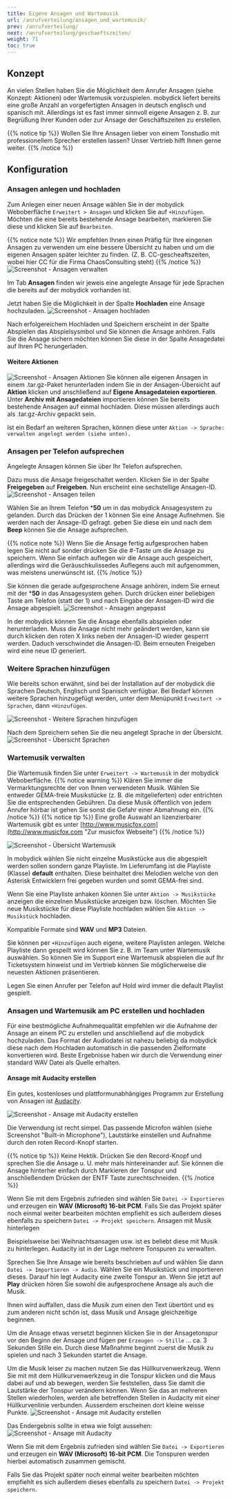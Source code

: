 ```yaml
---
title: Eigene Ansagen und Wartemusik
url: /anrufverteilung/ansagen_und_wartemusik/
prev: /anrufverteilung/
next: /anrufverteilung/geschaeftszeiten/
weight: 71
toc: true
---
```


## Konzept

An vielen Stellen haben Sie die Möglichkeit dem Anrufer Ansagen (siehe Konzept: Aktionen) oder Wartemusik vorzuspielen. mobydick liefert bereits eine große Anzahl an vorgefertigten Ansagen in deutsch englisch und spanisch mit. Allerdings ist es fast immer sinnvoll eigene Ansagen z. B. zur Begrüßung Ihrer Kunden oder zur Ansage der Geschäftszeiten zu erstellen.   

{{% notice tip %}}
Wollen Sie Ihre Ansagen lieber von einem Tonstudio mit professionellem Sprecher erstellen lassen? Unser Vertrieb hilft Ihnen gerne weiter.
{{% /notice %}}



## Konfiguration

### Ansagen anlegen und hochladen

Zum Anlegen einer neuen Ansage wählen Sie in der mobydick Weboberfläche `Erweitert > Ansagen` und klicken Sie auf `+Hinzufügen`. Möchten die eine bereits bestehende Ansage bearbeiten, markieren Sie diese und klicken Sie auf `Bearbeiten`.

{{% notice note %}}
Wir empfehlen Ihnen einen Präfig für Ihre eingenen Ansagen zu verwenden um eine bessere Übersicht zu haben und um die eigenen Ansagen später leichter zu finden. (Z. B. CC-gescheaftszeiten, wobei hier CC für die Firma ChaosConsulting steht)
{{% /notice %}}
![Screenshot - Ansagen verwalten](../../images/ansagen_hinzufuegen.png?width=90% "Telefonansagen verwalten in der mobydick")

Im Tab **Ansagen** finden wir jeweis eine angelegte Ansage für jede Sprachen die bereits auf der mobydick vorhanden ist.

Jetzt haben Sie die Möglichkeit in der Spalte **Hochladen** eine Ansage hochzuladen.
![Screenshot - Ansagen hochladen](../../images/ansagen_hochladen.png?width=90% "Telefonansagen hochladen in der mobydick")


Nach erfolgereichem Hochladen und Speichern erscheint in der Spalte Abspielen das Abspielsysmbol und Sie können die Ansage anhören. Falls Sie die Ansage sichern möchten können Sie diese in der Spalte Ansagedatei auf Ihren PC herungerladen.

#### Weitere Aktionen
![Screenshot - Ansagen Aktionen](../../images/ansagen_aktionen.png?width=90% "Aktionen für Ansagen")
Sie können alle eigenen Ansagen in einem .tar.gz-Paket herunterladen indem Sie in der Ansagen-Übersicht auf **Aktion** klicken und anschließend auf **Eigene Ansagedateien exportieren**. Unter **Archiv mit Ansagedateien** importieren können Sie bereits bestehende Ansagen auf einmal hochladen. Diese müssen allerdings auch als .tar.gz-Archiv gepackt sein.

Ist ein Bedarf an weiteren Sprachen, können diese unter `Aktion -> Sprache: verwalten angelegt werden (siehe unten).`

### Ansagen per Telefon aufsprechen

Angelegte Ansagen können Sie über Ihr Telefon aufsprechen.

Dazu muss die Ansage freigeschaltet werden. Klicken Sie in der Spalte **Freigegeben** auf **Freigeben**. Nun erscheint eine sechstellige Ansagen-ID.
![Screenshot - Ansagen teilen](../../images/ansagen_teilen.png?width=90% "Teilen von Ansagen")

Wählen Sie an Ihrem Telefon ***50** um in das mobydick Ansagesystem zu gelanden. Durch das Drücken der 1 können Sie eine Ansage Aufnehmen. Sie werden nach der Ansage-ID gefragt. geben Sie diese ein und nach dem **Beep** können Sie die Ansage aufsprechen.

{{% notice note %}}
Wenn Sie die Ansage fertig aufgesprochen haben legen Sie nicht auf sonder drücken Sie die #-Taste um die Ansage zu speichern. Wenn Sie einfach auflegen wir die Ansage auch gespeichert, allerdings wird die Geräuschkulissedes Auflegens auch mit aufgenommen, was meistens unerwünscht ist.
{{% /notice %}}

Sie können die gerade aufgesprochene Ansage anhören, indem Sie erneut mit der ***50** in das Ansagesystem gehen. Durch drücken einer beliebigen Taste am Telefon (statt der 1) und nach Eingabe der Ansagen-ID wird die Ansage abgespielt.
![Screenshot - Ansagen angepasst](../../images/ansagen_shared.png?width=90% "Ansagen shared")

In der mobydick können Sie die Ansage ebenfalls abspielen oder herunterladen. Muss die Ansage nicht mehr geändert werden, kann sie durch klicken den roten X links neben der Ansagen-ID wieder gesperrt werden. Daduch verschwindet die Ansagen-ID. Beim erneuten Freigeben wird eine neue ID generiert.

### Weitere Sprachen hinzufügen

Wie bereits schon erwähnt, sind bei der Installation auf der mobydick die Sprachen Deutsch, Englisch und Spanisch verfügbar. Bei Bedarf können weitere Sprachen hinzugefügt werden, unter dem Menüpunkt `Erweitert -> Sprachen`, dann `+Hinzufügen`.

![Screenshot - Weitere Sprachen hinzufügen](../../images/sprachen_hinzufuegen.png?width=90% "Weitere Sprachen hinzufügen")

Nach dem Spreichern sehen Sie die neu angelegt Sprache in der Übersicht.
![Screenshot - Übersicht Sprachen](../../images/sprachen_uebersicht.png?width=90% "angelegte Sprachen in der Übersicht")

### Wartemusik verwalten

Die Wartemusik finden Sie unter `Erweitert -> Wartemusik` in der mobydick Weboberfläche.
{{% notice warning %}}
Klären Sie immer die Vermarktungsrechte der von Ihnen verwendeten Musik. Wählen Sie entweder GEMA-freie Musikstücke (z. B. die mitgelieferten) oder entrichten Sie die entsprechenden Gebühren. Da diese Musik öffentlich von jedem Anrufer hörbar ist gehen Sie sonst die Gefahr einer Abmahnung ein.
{{% /notice %}}
{{% notice tip %}}
Eine große Auswahl an lizenzierbarer Wartemusik gibt es unter [http://www.musicfox.com](http://www.musicfox.com "Zur musicfox Webseite")
{{% /notice %}}

![Screenshot - Übersicht Wartemusik](../../images/wartemusik_uebersicht.png?width=90% "Wartemusik verwalten")


In mobydick wählen Sie nicht einzelne Musikstücke aus die abgespielt werden sollen sondern ganze Playliste. Im Lieferumfang ist die Playliste (Klasse) **default** enthalten. Diese beinhaltet drei Melodien welche von den Asterisk Entwicklern frei gegeben wurden und somit GEMA-frei sind.

Wenn Sie eine Playliste anhaken können Sie unter `Aktion -> Musikstücke` anzeigen die einzelnen Musikstücke anzeigen bzw. löschen. Möchten Sie neue Musikstücke für diese Playliste hochladen wählen Sie `Aktion -> Musikstück` hochladen.

Kompatible Formate sind **WAV** und **MP3** Dateien.

Sie können per `+Hinzufügen` auch eigene, weitere Playlisten anlegen. Welche Playliste dann gespeilt wird können Sie z. B. im Team unter Wartemusik auswählen. So können Sie im Support eine Wartemusik abspielen die auf Ihr Ticketsystem hinweist und im Vertrieb können Sie möglicherweise die neuesten Aktionen präsentieren.

Legen Sie einen Anrufer per Telefon auf Hold wird immer die default Playlist gespielt.

### Ansagen und Wartemusik am PC erstellen und hochladen

Für eine bestmögliche Aufnahmequalität empfehlen wir die Aufnahme der Ansage an einem PC zu erstellen und anschließend auf die mobydick hochzuladen. Das Format der Audiodatei ist nahezu beliebig da mobydick diese nach dem Hochladen automatisch in die passenden Zielformate konvertieren wird. Beste Ergebnisse haben wir durch die Verwendung einer standard WAV Datei als Quelle erhalten.


#### Ansage mit Audacity erstellen

Ein gutes, kostenloses und plattformunabhängiges Programm zur Erstellung von Ansagen ist [Audacity](https://sourceforge.net/projects/audacity/ "Audacity download").

![Screenshot - Ansage mit Audacity erstellen](../../images/audacity.png?width=90% "Ansage mit Audacity erstellen")

Die Verwendung ist recht simpel. Das passende Microfon wählen (siehe Screenshot "Built-in Microphone"), Lautstärke einstellen und Aufnahme durch den roten Record-Knopf starten.

{{% notice tip %}}
Keine Hektik. Drücken Sie den Record-Knopf und sprechen Sie die Ansage u. U. mehr mals hintereinander auf. Sie können die Ansage hinterher einfach durch Markieren der Tonspur und anschließendem Drücken der ENTF Taste zurechtschneiden.
{{% /notice %}}

Wenn Sie mit dem Ergebnis zufrieden sind wählen Sie `Datei -> Exportieren` und erzeugen ein **WAV (Microsoft) 16-bit PCM**. Falls Sie das Projekt später noch einmal weiter bearbeiten möchten empfiehlt es sich außerdem dieses ebenfalls zu speichern `Datei -> Projekt speichern`.
Ansagen mit Musik hinterlegen

Beispielsweise bei Weihnachtsansagen usw. ist es beliebt diese mit Musik zu hinterlegen. Audacity ist in der Lage mehrere Tonspuren zu verwalten.

Sprechen Sie Ihre Ansage wie bereits beschrieben auf und wählen Sie dann `Datei -> Importieren -> Audio`. Wählen Sie ein Musikstück und importieren dieses. Darauf hin legt Audacity eine zweite Tonspur an. Wenn Sie jetzt auf **Play** drücken hören Sie sowohl die aufgesprochene Ansage als auch die Musik.

Ihnen wird auffallen, dass die Musik zum einen den Text übertönt und es zum anderen nicht schön ist, dass Musik und Ansage gleichzeitige beginnen.

Um die Ansage etwas versetzt beginnen klicken Sie in der Ansagetonspur vor den Beginn der Ansage und fügen per `Erzeugen -> Stille` ... ca. 3 Sekunden Stille ein. Durch diese Maßnahme beginnt zuerst die Musik zu spielen und nach 3 Sekunden startet die Ansage.

Um die Musik leiser zu machen nutzen Sie das Hüllkurvenwerkzeug. Wenn Sie mit mit dem Hüllkurvenwerkzeug in die Tonspur klicken und die Maus dabei auf und ab bewegen, werden Sie feststellen, dass Sie damit die Lautstärke der Tonspur verändern können. Wenn Sie das an mehreren Stellen wiederholen, werden alle betreffenden Stellen in Audacity mit einer Hüllkurvenlinie verbunden. Ausserdem erscheinen dort kleine weisse Punkte. 
![Screenshot - Ansage mit Audacity erstellen](../../images/audacity_envelope_editing.png?width=90% "Ansage mit Audacity erstellen")

Das Endergebnis sollte in etwa wie folgt aussehen:
![Screenshot - Ansage mit Audacity](../../images/audacity_music.png?width=90% "Ansage mit Audacity")

Wenn Sie mit dem Ergebnis zufrieden sind wählen Sie `Datei -> Exportieren` und erzeugen ein **WAV (Microsoft) 16-bit PCM**. Die Tonspuren werden hierbei automatisch zusammen gemischt.

Falls Sie das Projekt später noch einmal weiter bearbeiten möchten empfiehlt es sich außerdem dieses ebenfalls zu speichern `Datei -> Projekt speichern`.

